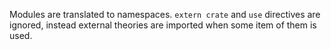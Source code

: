 Modules are translated to namespaces. `extern crate` and `use` directives are ignored, instead external theories are imported when some item of them is used.
